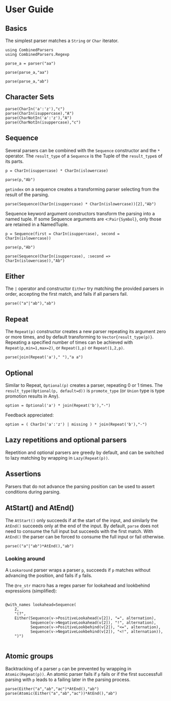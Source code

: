 # User Guide
## Basics
The simplest parser matches a `String` or `Char` iterator.
```@setup session
using CombinedParsers
using CombinedParsers.Regexp
```
```@repl session
parse_a = parser("aa")

parse(parse_a,"aa")

parse(parse_a,"ab")
```



## Character Sets
```@repl session
parse(CharIn('a':'z'),"c")
parse(CharIn(isuppercase),"A")
parse(CharNotIn('a':'z'),"A")
parse(CharNotIn(isuppercase),"c")
```

## Sequence
Several parsers can be combined with the `Sequence` constructor and the `*` operator.
The `result_type` of a `Sequence` is the Tuple of the `result_type`s of its parts.
```@repl session
p = CharIn(isuppercase) * CharIn(islowercase)

parse(p,"Ab")
```

`getindex` on a sequence creates a transforming parser selecting from the result of the parsing.
```@repl session
parse(Sequence(CharIn(isuppercase) * CharIn(islowercase))[2],"Ab")
```

Sequence keyword argument constructors transform the parsing into a named tuple.
If some Sequence arguments are <:`Pair{Symbol}`, only those are retained in a NamedTuple.
```@repl session
p = Sequence(first = CharIn(isuppercase), second = CharIn(islowercase))

parse(p,"Ab")

parse(Sequence(CharIn(isuppercase), :second => CharIn(islowercase)),"Ab")

```



## Either
The `|` operator and constructor `Either` try matching the provided parsers in order, accepting the first match, and fails if all parsers fail.

```@repl session
parse(("a"|"ab"),"ab")
```

## Repeat
The `Repeat(p)` constructor creates a new parser repeating its argument zero or more times, and by default transforming to
`Vector{result_type(p)}`.
Repeating a specified number of times can be achieved with `Repeat(p,min=1,max=2)`, or `Repeat(1,p)` or `Repeat(1,2,p)`.

```@repl session
parse(join(Repeat('a')," "),"a a")
```

## Optional
Similar to Repeat, `Optional(p)` creates a parser, repeating 0 or 1 times. 
The `result_type(Optional(p, default=d))` is `promote_type` (or `Union` type is type promotion results in Any).

```@repl session
option = Optional('a') * join(Repeat('b'),"-")
```

Feedback appreciated:

```@repl session
option = ( CharIn('a':'z') | missing ) * join(Repeat('b'),"-")
```


## Lazy repetitions and optional parsers
Repetition and optional parsers are greedy by default, and can be switched to lazy matching by wrapping in `Lazy(Repeat(p))`.



## Assertions
Parsers that do not advance the parsing position can be used to assert conditions during parsing.
## AtStart() and AtEnd()
The `AtStart()` only succeeds if at the start of the input, and similarly the `AtEnd()` succeeds only at the end of the input.
By default, `parse` does not need to consume the full input but succeeds with the first match.
With `AtEnd()` the parser can be forced to consume the full input or fail otherwise.
```@repl session
parse(("a"|"ab")*AtEnd(),"ab")
```

### Looking around
A `Lookaround` parser wraps a parser `p`, succeeds if `p` matches without advancing the position, and fails if `p` fails.


The `@re_str` macro has a regex parser for lookahead and lookbehind expressions (simplified):
```@repl session

@with_names lookahead=Sequence(
    2,
    "(?",
    Either(Sequence(v->PositiveLookahead(v[2]), "=", alternation),
           Sequence(v->NegativeLookahead(v[2]), "!", alternation),
           Sequence(v->PositiveLookbehind(v[2]), "<=", alternation),
           Sequence(v->NegativeLookbehind(v[2]), "<!", alternation)),
    ")")
	
```


## Atomic groups
Backtracking of a parser `p` can be prevented by wrapping in `Atomic(Repeat(p))`.
An atomic parser fails if `p` fails or if the first successfull parsing with `p` leads to a failing later in the parsing process.


```@repl session
parse(Either("a","ab","ac")*AtEnd(),"ab")
parse(Atomic(Either("a","ab","ac"))*AtEnd(),"ab")
```

